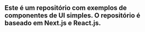 ## Este é um repositório com exemplos de componentes de UI simples. O repositório é baseado em Next.js e React.js.

